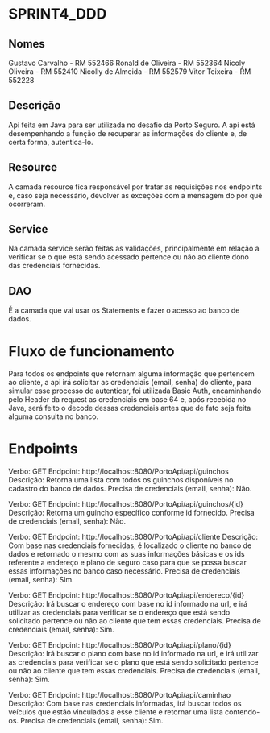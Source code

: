 # SPRINT4_DDD

## Nomes

Gustavo Carvalho - RM 552466
Ronald de Oliveira - RM 552364
Nicoly Oliveira - RM 552410
Nicolly de Almeida - RM 552579
Vitor Teixeira - RM 552228

## Descrição

Api feita em Java para ser utilizada no desafio da Porto Seguro. A api está desempenhando a função de recuperar as informações do cliente e, de certa forma, autentica-lo.

## Resource

A camada resource fica responsável por tratar as requisições nos endpoints e, caso seja necessário, devolver as exceções com a mensagem do por quê ocorreram.

## Service

Na camada service serão feitas as validações, principalmente em relação a verificar se o que está sendo acessado pertence ou não ao cliente dono das credenciais fornecidas.

## DAO

É a camada que vai usar os Statements e fazer o acesso ao banco de dados.

# Fluxo de funcionamento

Para todos os endpoints que retornam alguma informação que pertencem ao cliente, a api irá solicitar as credenciais (email, senha) do cliente, para simular esse processo de autenticar, foi utilizada Basic Auth, encaminhando pelo Header da request as credenciais em base 64 e, após recebida no Java, será feito o decode dessas credenciais antes que de fato seja feita alguma consulta no banco.

# Endpoints

Verbo: GET
Endpoint: http://localhost:8080/PortoApi/api/guinchos
Descrição: Retorna uma lista com todos os guinchos disponíveis no cadastro 
do banco de dados.
Precisa de credenciais (email, senha): Não.

Verbo: GET
Endpoint: http://localhost:8080/PortoApi/api/guinchos/{id}
Descrição: Retorna um guincho específico conforme id fornecido.
Precisa de credenciais (email, senha): Não.

Verbo: GET
Endpoint: http://localhost:8080/PortoApi/api/cliente
Descrição: Com base nas credenciais fornecidas, é localizado o cliente no 
banco de dados e retornado o mesmo com as suas informações básicas e os 
ids referente a endereço e plano de seguro caso para que se possa buscar 
essas informações no banco caso necessário.
Precisa de credenciais (email, senha): Sim.

Verbo: GET
Endpoint: http://localhost:8080/PortoApi/api/endereco/{id}
Descrição: Irá buscar o endereço com base no id informado na url, e irá utilizar 
as credenciais para verificar se o endereço que está sendo solicitado pertence 
ou não ao cliente que tem essas credenciais.
Precisa de credenciais (email, senha): Sim.

Verbo: GET
Endpoint: http://localhost:8080/PortoApi/api/plano/{id}
Descrição: Irá buscar o plano com base no id informado na url, e irá utilizar as 
credenciais para verificar se o plano que está sendo solicitado pertence ou não 
ao cliente que tem essas credenciais.
Precisa de credenciais (email, senha): Sim.

Verbo: GET
Endpoint: http://localhost:8080/PortoApi/api/caminhao
Descrição: Com base nas credenciais informadas, irá buscar todos os veículos 
que estão vinculados a esse cliente e retornar uma lista contendo-os.
Precisa de credenciais (email, senha): Sim.
